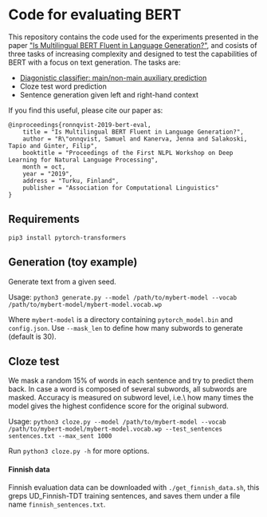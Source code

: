 # Code for evaluating BERT

This repository contains the code used for the experiments presented in the paper ["Is Multilingual BERT Fluent in Language Generation?"](https://www.aclweb.org/anthology/W19-6204/), and cosists of three tasks of increasing complexity and designed to test the capabilities of BERT with a focus on text generation. The tasks are:

* [Diagonistic classifier: main/non-main auxiliary prediction](https://github.com/TurkuNLP/bert-eval/tree/master/diagnostic_classifier)
* Cloze test word prediction
* Sentence generation given left and right-hand context

If you find this useful, please cite our paper as:
```
@inproceedings{ronnqvist-2019-bert-eval,
    title = "Is Multilingual BERT Fluent in Language Generation?",
    author = "R\"onnqvist, Samuel and Kanerva, Jenna and Salakoski, Tapio and Ginter, Filip",
    booktitle = "Proceedings of the First NLPL Workshop on Deep Learning for Natural Language Processing",
    month = oct,
    year = "2019",
    address = "Turku, Finland",
    publisher = "Association for Computational Linguistics"
}
```

## Requirements

`pip3 install pytorch-transformers`


## Generation (toy example)

Generate text from a given seed.

Usage: `python3 generate.py --model /path/to/mybert-model --vocab /path/to/mybert-model/mybert-model.vocab.wp`

Where `mybert-model` is a directory containing `pytorch_model.bin` and `config.json`. Use `--mask_len` to define how many subwords to generate (default is 30).


## Cloze test

We mask a random 15\% of words in each sentence and try to predict them back. In case a word is composed of several subwords, all subwords are masked. Accuracy is measured on subword level, i.e.\ how many times the model gives the highest confidence score for the original subword.

Usage: `python3 cloze.py --model /path/to/mybert-model --vocab /path/to/mybert-model/mybert-model.vocab.wp --test_sentences sentences.txt --max_sent 1000`

Run `python3 cloze.py -h` for more options.

#### Finnish data

Finnish evaluation data can be downloaded with `./get_finnish_data.sh`, this greps UD_Finnish-TDT training sentences, and saves them under a file name `finnish_sentences.txt`.
